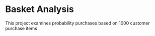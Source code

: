 # Basket Analysis
This project examines probability purchases based on 1000 customer purchase items
